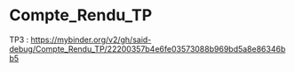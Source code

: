 # Compte_Rendu_TP

TP3 : https://mybinder.org/v2/gh/said-debug/Compte_Rendu_TP/22200357b4e6fe03573088b969bd5a8e86346bb5 
